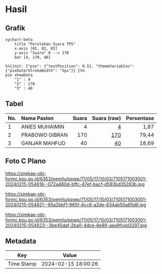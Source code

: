 # Hasil

## Grafik

```mermaid
xychart-beta
    title "Perolehan Suara TPS"
    x-axis [01, 02, 03]
    y-axis "Suara" 0 --> 170
    bar [4, 170, 40]
```

```mermaid
%%{init: {"pie": {"textPosition": 0.5}, "themeVariables": {"pieOuterStrokeWidth": "5px"}} }%%
pie showData
    "1" : 4
    "2" : 170
    "3" : 40
```

## Tabel

| No. | Nama Paslon    | Suara | Suara (raw) | Persentase |
|:--- |:-------------- | -----:| -----------:| ----------:|
| 1   | ANIES MUHAIMIN | 4     | [4][p-1]    | 1,87       |
| 2   | PRABOWO GIBRAN | 170   | [170][p-2]  | 79,44      |
| 3   | GANJAR MAHFUD  | 40    | [40][p-3]   | 18,69      |


[p-1]: https://github.com/gigit-pemilu/pemilu-2024-71-sulawesi-utara/blob/main/pilpres/hitung-suara/sub/71-sulawesi-utara/sub/05-minahasa-selatan/sub/17-amurang-barat/sub/1003-rumoong-bawah/sub/001-tps/sub/paslon-1.txt
[p-2]: https://github.com/gigit-pemilu/pemilu-2024-71-sulawesi-utara/blob/main/pilpres/hitung-suara/sub/71-sulawesi-utara/sub/05-minahasa-selatan/sub/17-amurang-barat/sub/1003-rumoong-bawah/sub/001-tps/sub/paslon-2.txt
[p-3]: https://github.com/gigit-pemilu/pemilu-2024-71-sulawesi-utara/blob/main/pilpres/hitung-suara/sub/71-sulawesi-utara/sub/05-minahasa-selatan/sub/17-amurang-barat/sub/1003-rumoong-bawah/sub/001-tps/sub/paslon-3.txt

## Foto C Plano

https://sirekap-obj-formc.kpu.go.id/6353/pemilu/ppwp/71/05/17/10/03/7105171003001-20240215-054818--072a480d-bffc-47ef-bacf-d593bd35283b.jpg

https://sirekap-obj-formc.kpu.go.id/6353/pemilu/ppwp/71/05/17/10/03/7105171003001-20240215-054821--65a2bbf1-965f-4cc6-a2de-634ab50a65d6.jpg

https://sirekap-obj-formc.kpu.go.id/6353/pemilu/ppwp/71/05/17/10/03/7105171003001-20240215-054823--3be45daf-2ba0-4dce-8e89-aea9fced3297.jpg


## Metadata

| Key        | Value               |
| ---------- | ------------------- |
| Time Stamp | 2024-02-15 18:00:26 |



